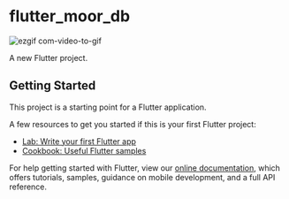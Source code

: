 # flutter_moor_db

![ezgif com-video-to-gif](https://user-images.githubusercontent.com/10207753/61901135-87082c80-af38-11e9-95a9-bde863f786ea.gif)


A new Flutter project.

## Getting Started

This project is a starting point for a Flutter application.

A few resources to get you started if this is your first Flutter project:

- [Lab: Write your first Flutter app](https://flutter.dev/docs/get-started/codelab)
- [Cookbook: Useful Flutter samples](https://flutter.dev/docs/cookbook)

For help getting started with Flutter, view our
[online documentation](https://flutter.dev/docs), which offers tutorials,
samples, guidance on mobile development, and a full API reference.
